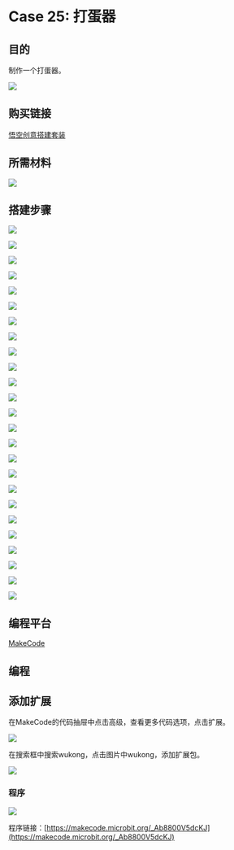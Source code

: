 # Case 25: 打蛋器
## 目的
制作一个打蛋器。

![](./images/Wonder-Building-Kit-case-25-01.png)

## 购买链接

[悟空创意搭建套装](https://item.taobao.com/item.htm?id=649813731275&spm=2015.23436601.0.0)

## 所需材料

![](./images/Wonder-Building-Kit-step-case-25-01.png)


## 搭建步骤


![](./images/Wonder-Building-Kit-step-case-25-02.png)

![](./images/Wonder-Building-Kit-step-case-25-03.png)

![](./images/Wonder-Building-Kit-step-case-25-04.png)

![](./images/Wonder-Building-Kit-step-case-25-05.png)

![](./images/Wonder-Building-Kit-step-case-25-06.png)

![](./images/Wonder-Building-Kit-step-case-25-07.png)

![](./images/Wonder-Building-Kit-step-case-25-08.png)

![](./images/Wonder-Building-Kit-step-case-25-09.png)

![](./images/Wonder-Building-Kit-step-case-25-10.png)

![](./images/Wonder-Building-Kit-step-case-25-11.png)

![](./images/Wonder-Building-Kit-step-case-25-12.png)

![](./images/Wonder-Building-Kit-step-case-25-13.png)

![](./images/Wonder-Building-Kit-step-case-25-14.png)

![](./images/Wonder-Building-Kit-step-case-25-15.png)

![](./images/Wonder-Building-Kit-step-case-25-16.png)

![](./images/Wonder-Building-Kit-step-case-25-17.png)

![](./images/Wonder-Building-Kit-step-case-25-18.png)

![](./images/Wonder-Building-Kit-step-case-25-19.png)

![](./images/Wonder-Building-Kit-step-case-25-20.png)

![](./images/Wonder-Building-Kit-step-case-25-21.png)

![](./images/Wonder-Building-Kit-step-case-25-22.png)

![](./images/Wonder-Building-Kit-step-case-25-23.png)

![](./images/Wonder-Building-Kit-step-case-25-24.png)

![](./images/Wonder-Building-Kit-step-case-25-25.png)

![](./images/Wonder-Building-Kit-step-case-25-26.png)

## 编程平台

[MakeCode](https://makecode.microbit.org/)

## 编程
## 添加扩展
在MakeCode的代码抽屉中点击高级，查看更多代码选项，点击扩展。

![](./images/case-01-03.png)

在搜索框中搜索wukong，点击图片中wukong，添加扩展包。

![](./images/case-01-04.png)




### 程序

![](./images/Wonder-Building-Kit-case-25-04.png)

程序链接：[https://makecode.microbit.org/_Ab8800V5dcKJ](https://makecode.microbit.org/_Ab8800V5dcKJ)
